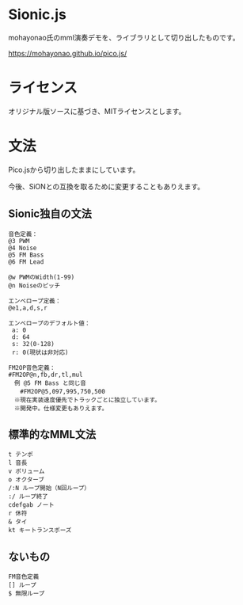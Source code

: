 # Sionic.js

mohayonao氏のmml演奏デモを、ライブラリとして切り出したものです。

https://mohayonao.github.io/pico.js/

# ライセンス

オリジナル版ソースに基づき、MITライセンスとします。

# 文法

Pico.jsから切り出したままにしています。

今後、SiONとの互換を取るために変更することもありえます。

## Sionic独自の文法

```
音色定義：
@3 PWM
@4 Noise
@5 FM Bass
@6 FM Lead

@w PWMのWidth(1-99)
@n Noiseのピッチ

エンベロープ定義：
@e1,a,d,s,r

エンベロープのデフォルト値：
 a: 0
 d: 64
 s: 32(0-128)
 r: 0(現状は非対応)

FM2OP音色定義：
#FM2OP@n,fb,dr,tl,mul
　例 @5 FM Bass と同じ音
　　#FM2OP@5,097,995,750,500
　※現在実装速度優先でトラックごとに独立しています。
　※開発中。仕様変更もありえます。
```

## 標準的なMML文法

```
t テンポ
l 音長
v ボリューム
o オクターブ
/:N ループ開始（N回ループ）
:/ ループ終了
cdefgab ノート
r 休符
& タイ
kt キートランスポーズ
```

## ないもの

```
FM音色定義
[] ループ
$ 無限ループ
```